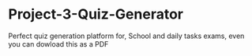 # Project-3-Quiz-Generator
Perfect quiz generation platform for, School and daily tasks exams, even you can dowload this as a PDF

